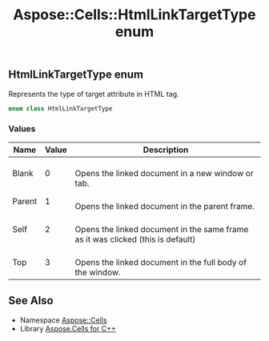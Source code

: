 ﻿---
title: Aspose::Cells::HtmlLinkTargetType enum
linktitle: HtmlLinkTargetType
second_title: Aspose.Cells for C++ API Reference
description: 'Aspose::Cells::HtmlLinkTargetType enum. Represents the type of target attribute in HTML  tag in C++.'
type: docs
weight: 22700
url: /cpp/aspose.cells/htmllinktargettype/
---
## HtmlLinkTargetType enum


Represents the type of target attribute in HTML  tag.

```cpp
enum class HtmlLinkTargetType
```

### Values

| Name | Value | Description |
| --- | --- | --- |
| Blank | 0 | <br>Opens the linked document in a new window or tab. |
| Parent | 1 | <br>Opens the linked document in the parent frame. |
| Self | 2 | <br>Opens the linked document in the same frame as it was clicked (this is default) |
| Top | 3 | <br>Opens the linked document in the full body of the window. |

## See Also

* Namespace [Aspose::Cells](../)
* Library [Aspose.Cells for C++](../../)
